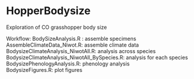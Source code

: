 # HopperBodysize
Exploration of CO grasshopper body size 

Workflow:
BodySizeAnalysis.R : assemble specimens  
AssembleClimateData_Niwot.R: assemble climate data   
BodysizeClimateAnalysis_NiwotAll.R: analysis across species  
BodysizeClimateAnalysis_NiwotAll_BySpecies.R: analysis for each species  
BodysizePhenologyAnalysis.R: phenology analysis   
BodysizeFigures.R: plot figures

